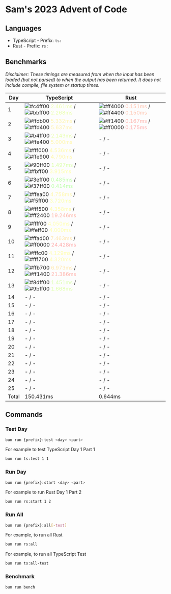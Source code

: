 # Sam's 2023 Advent of Code

## Languages

- TypeScript - Prefix: `ts:`
- Rust - Prefix: `rs:`

## Benchmarks

<!--BENCHMARKSTART-->
*Disclaimer: These timings are measured from when the input has been loaded (but not parsed) to when the output has been returned. It does not include compile, file system or startup times.*

|Day|TypeScript|Rust|
|-|-|-|
|1|![#c4ff00](https://placehold.co/10x10/c4ff00/c4ff00.png) <span style="color: #ebffaa">2.461ms</span> / ![#bbff00](https://placehold.co/10x10/bbff00/bbff00.png) <span style="color: #e8ffaa">2.268ms</span>|![#ff4000](https://placehold.co/10x10/ff4000/ff4000.png) <span style="color: #ffbfaa">0.151ms</span> / ![#ff4400](https://placehold.co/10x10/ff4400/ff4400.png) <span style="color: #ffc1aa">0.150ms</span>|
|2|![#ffdb00](https://placehold.co/10x10/ffdb00/ffdb00.png) <span style="color: #fff3aa">5.332ms</span> / ![#ffd400](https://placehold.co/10x10/ffd400/ffd400.png) <span style="color: #fff1aa">5.637ms</span>|![#ff1400](https://placehold.co/10x10/ff1400/ff1400.png) <span style="color: #ffb1aa">0.167ms</span> / ![#ff0000](https://placehold.co/10x10/ff0000/ff0000.png) <span style="color: #ffaaaa">0.175ms</span>|
|3|![#b4ff00](https://placehold.co/10x10/b4ff00/b4ff00.png) <span style="color: #e6ffaa">2.143ms</span> / ![#ffe400](https://placehold.co/10x10/ffe400/ffe400.png) <span style="color: #fff6aa">5.000ms</span>|- / -|
|4|![#fff000](https://placehold.co/10x10/fff000/fff000.png) <span style="color: #fffaaa">4.536ms</span> / ![#ffe900](https://placehold.co/10x10/ffe900/ffe900.png) <span style="color: #fff8aa">4.790ms</span>|- / -|
|5|![#90ff00](https://placehold.co/10x10/90ff00/90ff00.png) <span style="color: #daffaa">1.497ms</span> / ![#fbff00](https://placehold.co/10x10/fbff00/fbff00.png) <span style="color: #feffaa">3.915ms</span>|- / -|
|6|![#3eff00](https://placehold.co/10x10/3eff00/3eff00.png) <span style="color: #bfffaa">0.485ms</span> / ![#37ff00](https://placehold.co/10x10/37ff00/37ff00.png) <span style="color: #bcffaa">0.414ms</span>|- / -|
|7|![#ffea00](https://placehold.co/10x10/ffea00/ffea00.png) <span style="color: #fff8aa">4.758ms</span> / ![#f5ff00](https://placehold.co/10x10/f5ff00/f5ff00.png) <span style="color: #fcffaa">3.720ms</span>|- / -|
|8|![#fff500](https://placehold.co/10x10/fff500/fff500.png) <span style="color: #fffcaa">4.358ms</span> / ![#ff2400](https://placehold.co/10x10/ff2400/ff2400.png) <span style="color: #ffb6aa">19.246ms</span>|- / -|
|9|![#ffff00](https://placehold.co/10x10/ffff00/ffff00.png) <span style="color: #ffffaa">4.050ms</span> / ![#feff00](https://placehold.co/10x10/feff00/feff00.png) <span style="color: #ffffaa">4.000ms</span>|- / -|
|10|![#ffad00](https://placehold.co/10x10/ffad00/ffad00.png) <span style="color: #ffe4aa">7.463ms</span> / ![#ff0000](https://placehold.co/10x10/ff0000/ff0000.png) <span style="color: #ffaaaa">24.428ms</span>|- / -|
|11|![#fffc00](https://placehold.co/10x10/fffc00/fffc00.png) <span style="color: #fffeaa">4.129ms</span> / ![#fff700](https://placehold.co/10x10/fff700/fff700.png) <span style="color: #fffcaa">4.320ms</span>|- / -|
|12|![#ffb700](https://placehold.co/10x10/ffb700/ffb700.png) <span style="color: #ffe7aa">6.973ms</span> / ![#ff1400](https://placehold.co/10x10/ff1400/ff1400.png) <span style="color: #ffb1aa">21.386ms</span>|- / -|
|13|![#8dff00](https://placehold.co/10x10/8dff00/8dff00.png) <span style="color: #d9ffaa">1.451ms</span> / ![#9bff00](https://placehold.co/10x10/9bff00/9bff00.png) <span style="color: #deffaa">1.668ms</span>|- / -|
|14|- / -|- / -|
|15|- / -|- / -|
|16|- / -|- / -|
|17|- / -|- / -|
|18|- / -|- / -|
|19|- / -|- / -|
|20|- / -|- / -|
|21|- / -|- / -|
|22|- / -|- / -|
|23|- / -|- / -|
|24|- / -|- / -|
|25|- / -|- / -|
|Total|150.431ms|0.644ms|
<!--BENCHMARKEND-->

## Commands

### Test Day

```bash
bun run {prefix}:test <day> <part>
```

For example to test TypeScript Day 1 Part 1
```bash
bun run ts:test 1 1
```

### Run Day

```bash
bun run {prefix}:start <day> <part>
```

For example to run Rust Day 1 Part 2
```bash
bun run rs:start 1 2
```

### Run All

```bash
bun run {prefix}:all[-test]
```

For example, to run all Rust

```bash
bun run rs:all
```

For example, to run all TypeScript Test

```bash
bun run ts:all-test
```

### Benchmark

```bash
bun run bench
```
